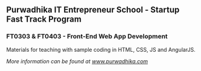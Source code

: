 ## Purwadhika IT Entrepreneur School - Startup Fast Track Program
### FT0303 & FT0403 - Front-End Web App Development
Materials for teaching with sample coding in HTML, CSS, JS and AngularJS.

*More information can be found at www.purwadhika.com*
